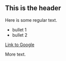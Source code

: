 ## This is the header
Here is some regular text.

* bullet 1
* bullet 2

[Link to Google](http://www.google.com)

More text.
